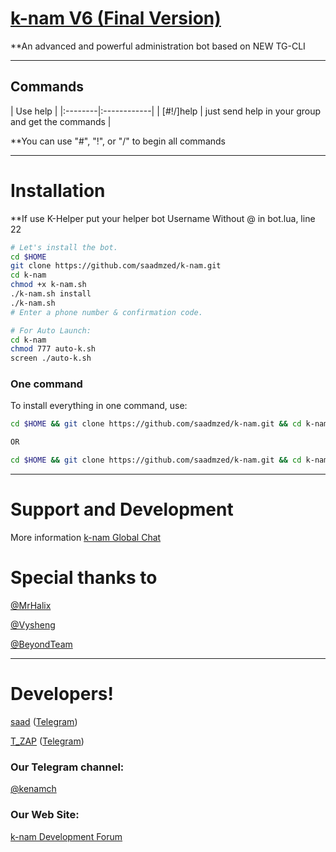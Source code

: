 # [k-nam V6 (Final Version)](https://telegram.me/saad7m)

**An advanced and powerful administration bot based on NEW TG-CLI


* * *

## Commands

| Use help |
|:--------|:------------|
| [#!/]help | just send help in your group and get the commands |

**You can use "#", "!", or "/" to begin all commands

* * *

# Installation

**If use K-Helper put your helper bot Username Without @ in bot.lua, line 22

```sh
# Let's install the bot.
cd $HOME
git clone https://github.com/saadmzed/k-nam.git
cd k-nam
chmod +x k-nam.sh
./k-nam.sh install
./k-nam.sh 
# Enter a phone number & confirmation code.

# For Auto Launch:
cd k-nam
chmod 777 auto-k.sh
screen ./auto-k.sh
```
### One command
To install everything in one command, use:
```sh
cd $HOME && git clone https://github.com/saadmzed/k-nam.git && cd k-nam && chmod +x k-nam.sh && ./k-nam.sh install && ./k-nam.sh

OR

cd $HOME && git clone https://github.com/saadmzed/k-nam.git && cd k-nam && chmod +x k-nam.sh && ./k-nam.sh install && chmod 777 auto-k.sh && screen ./auto-k.sh
```

* * *

# Support and Development

More information [k-nam Global Chat](https://telegram.me/joinchat/AAAAAD25mIzUH_IQvF8HsQ)

# Special thanks to
[@MrHalix](https://github.com/MrHalix)

[@Vysheng](https://github.com/vysheng)

[@BeyondTeam](https://t.me/BeyondTeam)

* * *

# Developers!

[saad](https://github.com/saadmzed) ([Telegram](https://telegram.me/saad7m))

[T_ZAP](https://github.com/T-zap) ([Telegram](https://telegram.me/T_ZAP))


### Our Telegram channel:

[@kenamch](https://telegram.me/kenamch)

### Our Web Site:

[k-nam Development Forum](https://k-nam-Dev.iR)
